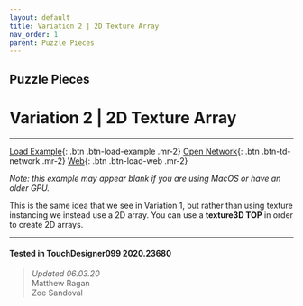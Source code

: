 ```yaml
---
layout: default
title: Variation 2 | 2D Texture Array
nav_order: 1
parent: Puzzle Pieces
---
```


## Puzzle Pieces
# Variation 2 | 2D Texture Array

*****

[Load Example](?remoteTox=){: .btn .btn-load-example .mr-2}
[Open Network](?openNetwork=True){: .btn .btn-td-network .mr-2}
[Web](?openInBrowser=True){: .btn .btn-load-web .mr-2}

*Note: this example may appear blank if you are using MacOS or have an older GPU.*

This is the same idea that we see in Variation 1, but rather than using texture instancing we instead use a 2D array. You can use a **texture3D TOP** in order to create 2D arrays.

---

#### Tested in TouchDesigner099 2020.23680 
>*Updated 06.03.20*  
Matthew Ragan  
Zoe Sandoval  